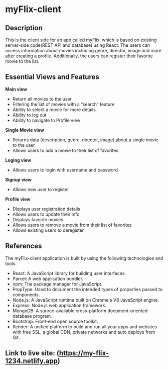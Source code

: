 # myFlix-client

## Description

This is the client side for an app called myFlix, which is based on existing server-side code(REST API and database) using React.
The users can access information about movies including genre, director, image and more after creating a profile.
Additionally, the users can register their favorite movie to the list.

## Essential Views and Features

**Main view**

- Return all movies to the user
- Filtering the list of movies with a “search” feature
- Ability to select a movie for more details
- Ability to log out
- Ability to navigate to Profile view

**Single Movie view**

- Returns data (description, genre, director, image) about a single movie to the user
- Allows users to add a movie to their list of favorites

**Loging view**

- Allows users to login with username and password

**Signup view**

- Allows new user to register

**Profile view**

- Displays user registration details
- Allows users to update their info
- Displays favorite movies
- Allows users to remove a movie from their list of favorites
- Allows existing users to deregister

## References

The myFlix-client application is built by using the following technologies and tools.

- React: A JavaScript library for building user interfaces.
- Parcel: A web application bundler.
- npm: The package manager for JavaScript.
- PropType: Used to document the intended types of properties passed to components.
- Node.js: A JavaScript runtime built on Chrome's V8 JavaScript engine.
- Express: Node.js web application framework.
- MongoDB: A source-available cross-platform document-oriented database program.
- Bootstrap: Front-end open source toolkit.
- Render: A unified platform to build and run all your apps and websites with free SSL, a global CDN, private networks and auto deploys from Git.

## Link to live site: (https://my-flix-1234.netlify.app)
